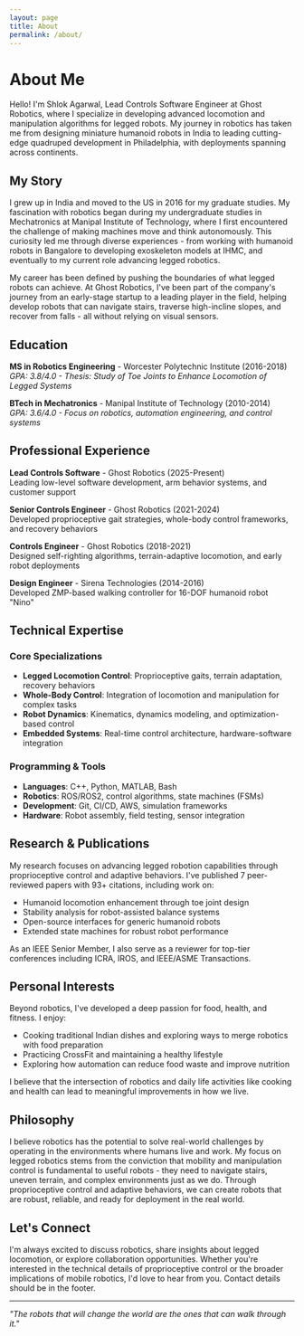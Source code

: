 ```yaml
---
layout: page
title: About
permalink: /about/
---
```


# About Me

Hello! I'm Shlok Agarwal, Lead Controls Software Engineer at Ghost Robotics, where I specialize in developing advanced locomotion and manipulation algorithms for legged robots. My journey in robotics has taken me from designing miniature humanoid robots in India to leading cutting-edge quadruped development in Philadelphia, with deployments spanning across continents.

## My Story

I grew up in India and moved to the US in 2016 for my graduate studies. My fascination with robotics began during my undergraduate studies in Mechatronics at Manipal Institute of Technology, where I first encountered the challenge of making machines move and think autonomously. This curiosity led me through diverse experiences - from working with humanoid robots in Bangalore to developing exoskeleton models at IHMC, and eventually to my current role advancing legged robotics.

My career has been defined by pushing the boundaries of what legged robots can achieve. At Ghost Robotics, I've been part of the company's journey from an early-stage startup to a leading player in the field, helping develop robots that can navigate stairs, traverse high-incline slopes, and recover from falls - all without relying on visual sensors.

## Education

**MS in Robotics Engineering** - Worcester Polytechnic Institute (2016-2018)  
*GPA: 3.8/4.0 - Thesis: Study of Toe Joints to Enhance Locomotion of Legged Systems*

**BTech in Mechatronics** - Manipal Institute of Technology (2010-2014)  
*GPA: 3.6/4.0 - Focus on robotics, automation engineering, and control systems*

## Professional Experience

**Lead Controls Software** - Ghost Robotics (2025-Present)  
Leading low-level software development, arm behavior systems, and customer support

**Senior Controls Engineer** - Ghost Robotics (2021-2024)  
Developed proprioceptive gait strategies, whole-body control frameworks, and recovery behaviors

**Controls Engineer** - Ghost Robotics (2018-2021)  
Designed self-righting algorithms, terrain-adaptive locomotion, and early robot deployments

**Design Engineer** - Sirena Technologies (2014-2016)  
Developed ZMP-based walking controller for 16-DOF humanoid robot "Nino"

## Technical Expertise

### Core Specializations
- **Legged Locomotion Control**: Proprioceptive gaits, terrain adaptation, recovery behaviors
- **Whole-Body Control**: Integration of locomotion and manipulation for complex tasks
- **Robot Dynamics**: Kinematics, dynamics modeling, and optimization-based control
- **Embedded Systems**: Real-time control architecture, hardware-software integration

### Programming & Tools
- **Languages**: C++, Python, MATLAB, Bash
- **Robotics**: ROS/ROS2, control algorithms, state machines (FSMs)
- **Development**: Git, CI/CD, AWS, simulation frameworks
- **Hardware**: Robot assembly, field testing, sensor integration

## Research & Publications

My research focuses on advancing legged robotion capabilities through proprioceptive control and adaptive behaviors. I've published 7 peer-reviewed papers with 93+ citations, including work on:

- Humanoid locomotion enhancement through toe joint design
- Stability analysis for robot-assisted balance systems
- Open-source interfaces for generic humanoid robots
- Extended state machines for robust robot performance

As an IEEE Senior Member, I also serve as a reviewer for top-tier conferences including ICRA, IROS, and IEEE/ASME Transactions.

## Personal Interests

Beyond robotics, I've developed a deep passion for food, health, and fitness. I enjoy:
- Cooking traditional Indian dishes and exploring ways to merge robotics with food preparation
- Practicing CrossFit and maintaining a healthy lifestyle
- Exploring how automation can reduce food waste and improve nutrition

I believe that the intersection of robotics and daily life activities like cooking and health can lead to meaningful improvements in how we live.

## Philosophy

I believe robotics has the potential to solve real-world challenges by operating in the environments where humans live and work. My focus on legged robotics stems from the conviction that mobility and manipulation control is fundamental to useful robots - they need to navigate stairs, uneven terrain, and complex environments just as we do. Through proprioceptive control and adaptive behaviors, we can create robots that are robust, reliable, and ready for deployment in the real world.

## Let's Connect

I'm always excited to discuss robotics, share insights about legged locomotion, or explore collaboration opportunities. Whether you're interested in the technical details of proprioceptive control or the broader implications of mobile robotics, I'd love to hear from you. Contact details should be in the footer.

---

*"The robots that will change the world are the ones that can walk through it."*